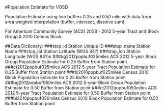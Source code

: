 #Population Estimate for VOSD

Population Estimate using two buffers 0.25 and 0.50 mile with data from area weighed interpolation (buffer, intersect, dissolve sum)

For American Community Survey (ACS) 2008 - 2012 5-year Tract and Block Group & 2010 Census Block.

##Data Dictionary:
###stop_id
Station Unique ID
###stop_name
Station Name
###stop_lat
Station Latitude (WGS 84?)
###stop_lon
Station Longitude (WGS 84?)n
###bg2012popbuf025miles
ACS 2012 5-year Block Group Population Estimate for 0.25 Buffer from Station point
###ct2012popbuf025miles
ACS 2012 5-year Tract Population Estimate for 0.25 Buffer from Station point
###bl2010popbuf025miles
Census 2010 Block Population Estimate for 0.25 Buffer from Station point
###bg2012popbuf050miles
ACS 2012 5-year Block Group Population Estimate for 0.50 Buffer from Station point
###ct2012popbuf050miles
ACS 2012 5-year Tract Population Estimate for 0.50 Buffer from Station point
###bl2010popbuf050miles
Census 2010 Block Population Estimate for 0.50 Buffer from Station point
